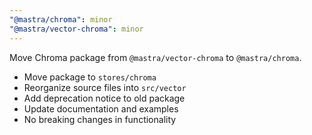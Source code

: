 ```yaml
---
"@mastra/chroma": minor
"@mastra/vector-chroma": minor
---
```


Move Chroma package from `@mastra/vector-chroma` to `@mastra/chroma`.

- Move package to `stores/chroma`
- Reorganize source files into `src/vector`
- Add deprecation notice to old package
- Update documentation and examples
- No breaking changes in functionality
